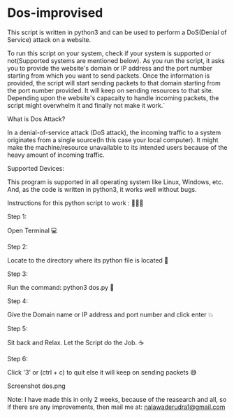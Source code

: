 # Dos-improvised
This script is written in python3 and can be used to perform a DoS(Denial of Service) attack on a website.

To run this script on your system, check if your system is supported or not(Supported systems are mentioned below). As you run the script, it asks you to provide the website's domain or IP address and the port number starting from which you want to send packets. Once the information is provided, the script will start sending packets to that domain starting from the port number provided. It will keep on sending resources to that site. Depending upon the website's capacaity to handle incoming packets, the script might overwhelm it and finally not make it work.`

What is Dos Attack?

In a denial-of-service attack (DoS attack), the incoming traffic to a system originates from a single source(In this case your local computer). It might make the machine/resource unavailable to its intended users because of the heavy amount of incoming traffic.

Supported Devices:

This program is supported in all operating system like Linux, Windows, etc. And, as the code is written in python3, it works well without bugs.

Instructions for this python script to work : 👨🏻‍💻

Step 1:

Open Terminal 💻

Step 2:

Locate to the directory where its python file is located 📂

Step 3:

Run the command: python3 dos.py 🧐

Step 4:

Give the Domain name or IP address and port number and click enter 💥

Step 5:

Sit back and Relax. Let the Script do the Job. ☕

Step 6:

Click '3' or (ctrl + c) to quit else it will keep on sending packets 😅

Screenshot
dos.png

Note: I have made this in only 2 weeks, because of the reasearch and all, so if there sre any improvements, then mail me at:
nalawaderudra1@gmail.com

